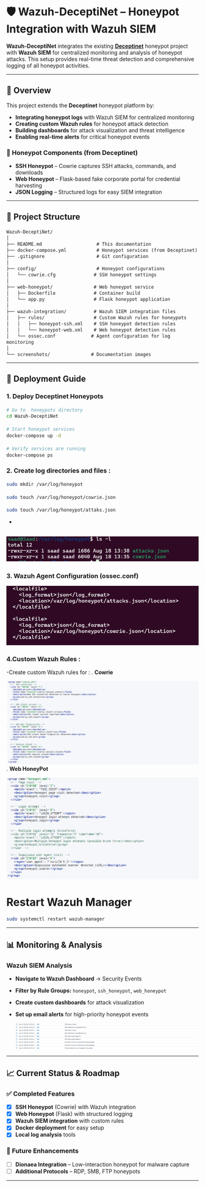 # 🛡️ Wazuh-DeceptiNet – Honeypot Integration with Wazuh SIEM

**Wazuh-DeceptiNet** integrates the existing **[Deceptinet](https://github.com/Saassoso/Deceptinet)** honeypot project with **Wazuh SIEM** for centralized monitoring and analysis of honeypot attacks. This setup provides real-time threat detection and comprehensive logging of all honeypot activities.

---

## 📌 Overview

This project extends the **Deceptinet** honeypot platform by:
- **Integrating honeypot logs** with Wazuh SIEM for centralized monitoring
- **Creating custom Wazuh rules** for honeypot attack detection
- **Building dashboards** for attack visualization and threat intelligence
- **Enabling real-time alerts** for critical honeypot events

### 🍯 Honeypot Components (from Deceptinet)
- **SSH Honeypot** – Cowrie captures SSH attacks, commands, and downloads
- **Web Honeypot** – Flask-based fake corporate portal for credential harvesting
- **JSON Logging** – Structured logs for easy SIEM integration

---

## 📂 Project Structure

```
Wazuh-DeceptiNet/
│
├── README.md                    # This documentation
├── docker-compose.yml           # Honeypot services (from Deceptinet)
├── .gitignore                   # Git configuration
│
├── config/                      # Honeypot configurations
│   └── cowrie.cfg              # SSH honeypot settings
│
├── web-honeypot/               # Web honeypot service
│   ├── Dockerfile              # Container build
│   └── app.py                  # Flask honeypot application
│
├── wazuh-integration/          # Wazuh SIEM integration files
│   ├── rules/                  # Custom Wazuh rules for honeypots
│   │   ├── honeypot-ssh.xml    # SSH honeypot detection rules
│   │   └── honeypot-web.xml    # Web honeypot detection rules
│   └── ossec.conf             # Agent configuration for log monitoring
│
└── screenshots/               # Documentation images
```

---

## 🚀 Deployment Guide

### 1️. Deploy Deceptinet Honeypots

```bash
# Go to  honeypots directory
cd Wazuh-DeceptiNet

# Start honeypot services
docker-compose up -d

# Verify services are running
docker-compose ps
```

### 2. Create log directories and files :

```bash
sudo mkdir /var/log/honeypot

sudo touch /var/log/honeypot/cowrie.json

sudo touch /var/log/honeypot/attaks.json
```
-
![Logs-directories](./screenshots/02-log-directorie.png)
-

### 3. Wazuh Agent Configuration (ossec.conf)

![Agent-configuration](./screenshots/03-local-file.png)


### 4.Custom Wazuh Rules :
-Create custom Wazuh rules for :
.
    __Cowrie__

![Cowrie-rule](./screenshots/04-Cowrie-rule.png)
.
    **Web HoneyPot**

![Web-Honepot-rule](./screenshots/05-Web-Honepot-rule.png)



# Restart Wazuh Manager
```bash
sudo systemctl restart wazuh-manager
```

---

## 📊 Monitoring & Analysis


### Wazuh SIEM Analysis
- **Navigate to Wazuh Dashboard** → Security Events
- **Filter by Rule Groups:** `honeypot`, `ssh_honeypot`, `web_honeypot`
- **Create custom dashboards** for attack visualization
- **Set up email alerts** for high-priority honeypot events

    ![Wazuh-alert-Monitoring](./screenshots/06-wazuh-alert.png)

---

## 📈 Current Status & Roadmap

### ✅ Completed Features
- [x] **SSH Honeypot** (Cowrie) with Wazuh integration
- [x] **Web Honeypot** (Flask) with structured logging
- [x] **Wazuh SIEM integration** with custom rules
- [x] **Docker deployment** for easy setup
- [x] **Local log analysis** tools

### 🎯 Future Enhancements
- [ ] **Dionaea Integration** – Low-interaction honeypot for malware capture
- [ ] **Additional Protocols** – RDP, SMB, FTP honeypots

---
